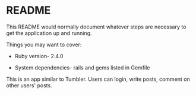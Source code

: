 # README

This README would normally document whatever steps are necessary to get the
application up and running.

Things you may want to cover:

* Ruby version- 2.4.0

* System dependencies- rails and gems listed in Gemfile

This is an app similar to Tumbler.  Users can login, write posts, comment on other users' posts.
